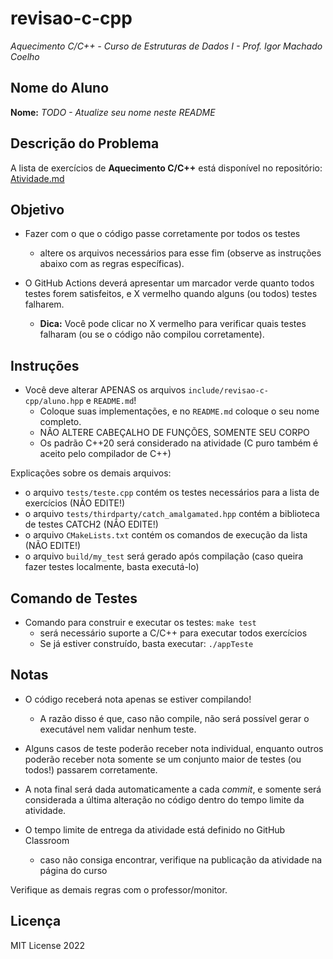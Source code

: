 # revisao-c-cpp

*Aquecimento C/C++ - Curso de Estruturas de Dados I - Prof. Igor Machado Coelho*

## Nome do Aluno

**Nome:** *TODO - Atualize seu nome neste README*

## Descrição do Problema

A lista de exercícios de **Aquecimento C/C++** está disponível no repositório: [Atividade.md](./descricao/Atividade.md)

## Objetivo

- Fazer com o que o código passe corretamente por todos os testes
   * altere os arquivos necessários para esse fim (observe as instruções abaixo com as regras específicas).

- O GitHub Actions deverá apresentar um marcador verde quanto todos testes forem satisfeitos, e X vermelho quando alguns (ou todos) testes falharem. 
    * **Dica:** Você pode clicar no X vermelho para verificar quais testes falharam (ou se o código não compilou corretamente).

## Instruções


- Você deve alterar APENAS os arquivos `include/revisao-c-cpp/aluno.hpp` e `README.md`!
   * Coloque suas implementações, e no `README.md` coloque o seu nome completo.
   * NÃO ALTERE CABEÇALHO DE FUNÇÕES, SOMENTE SEU CORPO
   * Os padrão C++20 será considerado na atividade (C puro também é aceito pelo compilador de C++)

Explicações sobre os demais arquivos:

- o arquivo `tests/teste.cpp` contém os testes necessários para a lista de exercícios (NÃO EDITE!)
- o arquivo `tests/thirdparty/catch_amalgamated.hpp` contém a biblioteca de testes CATCH2 (NÃO EDITE!)
- o arquivo `CMakeLists.txt` contém os comandos de execução da lista (NÃO EDITE!)
- o arquivo `build/my_test` será gerado após compilação (caso queira fazer testes localmente, basta executá-lo)

## Comando de Testes

- Comando para construir e executar os testes: `make test`
   * será necessário suporte a C/C++ para executar todos exercícios
   * Se já estiver construído, basta executar: `./appTeste`

## Notas

- O código receberá nota apenas se estiver compilando! 
   * A razão disso é que, caso não compile, não será possível gerar o executável nem validar nenhum teste.

- Alguns casos de teste poderão receber nota individual, enquanto outros poderão receber nota somente se um conjunto maior de testes (ou todos!) passarem corretamente.

- A nota final será dada automaticamente a cada *commit*, e somente será considerada a última alteração no código dentro do tempo limite da atividade.

- O tempo limite de entrega da atividade está definido no GitHub Classroom
   * caso não consiga encontrar, verifique na publicação da atividade na página do curso

Verifique as demais regras com o professor/monitor.

## Licença

MIT License 2022
